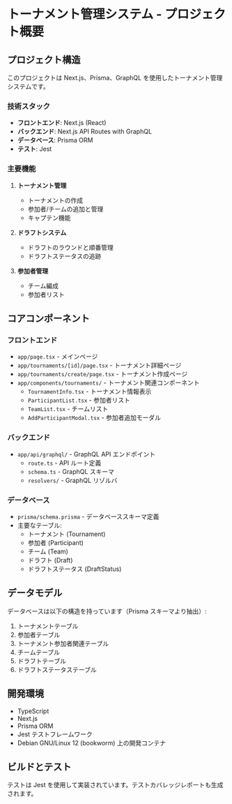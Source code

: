 # トーナメント管理システム - プロジェクト概要

## プロジェクト構造

このプロジェクトは Next.js、Prisma、GraphQL を使用したトーナメント管理システムです。

### 技術スタック

- **フロントエンド**: Next.js (React)
- **バックエンド**: Next.js API Routes with GraphQL
- **データベース**: Prisma ORM
- **テスト**: Jest

### 主要機能

1. **トーナメント管理**

   - トーナメントの作成
   - 参加者/チームの追加と管理
   - キャプテン機能

2. **ドラフトシステム**

   - ドラフトのラウンドと順番管理
   - ドラフトステータスの追跡

3. **参加者管理**
   - チーム編成
   - 参加者リスト

## コアコンポーネント

### フロントエンド

- `app/page.tsx` - メインページ
- `app/tournaments/[id]/page.tsx` - トーナメント詳細ページ
- `app/tournaments/create/page.tsx` - トーナメント作成ページ
- `app/components/tournaments/` - トーナメント関連コンポーネント
  - `TournamentInfo.tsx` - トーナメント情報表示
  - `ParticipantList.tsx` - 参加者リスト
  - `TeamList.tsx` - チームリスト
  - `AddParticipantModal.tsx` - 参加者追加モーダル

### バックエンド

- `app/api/graphql/` - GraphQL API エンドポイント
  - `route.ts` - API ルート定義
  - `schema.ts` - GraphQL スキーマ
  - `resolvers/` - GraphQL リゾルバ

### データベース

- `prisma/schema.prisma` - データベーススキーマ定義
- 主要なテーブル:
  - トーナメント (Tournament)
  - 参加者 (Participant)
  - チーム (Team)
  - ドラフト (Draft)
  - ドラフトステータス (DraftStatus)

## データモデル

データベースは以下の構造を持っています（Prisma スキーマより抽出）:

1. トーナメントテーブル
2. 参加者テーブル
3. トーナメント参加者関連テーブル
4. チームテーブル
5. ドラフトテーブル
6. ドラフトステータステーブル

## 開発環境

- TypeScript
- Next.js
- Prisma ORM
- Jest テストフレームワーク
- Debian GNU/Linux 12 (bookworm) 上の開発コンテナ

## ビルドとテスト

テストは Jest を使用して実装されています。テストカバレッジレポートも生成されます。
